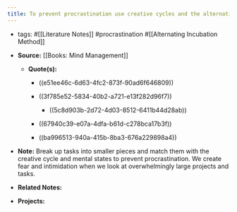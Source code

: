 ```yaml
---
title: To prevent procrastination use creative cycles and the alternating incubation method
---
```


- tags: #[[Literature Notes]] #procrastination #[[Alternating Incubation Method]]

- **Source:** [[Books: Mind Management]]
	 - **Quote(s):** 
		 - ((e51ee46c-6d63-4fc2-873f-90ad6f646809))

		 - ((3f785e52-5834-40b2-a721-e13f282d96f7))
			 - ((5c8d903b-2d72-4d03-8512-6411b44d28ab))

		 - ((67940c39-e07a-4dfa-b61d-c278bca17b3f))

		 - ((ba996513-940a-415b-8ba3-676a229898a4))

- **Note:** Break up tasks into smaller pieces and match them with the creative cycle and mental states to prevent procrastination. We create fear and intimidation when we look at overwhelmingly large projects and tasks.

- **Related Notes:**

- **Projects:**
